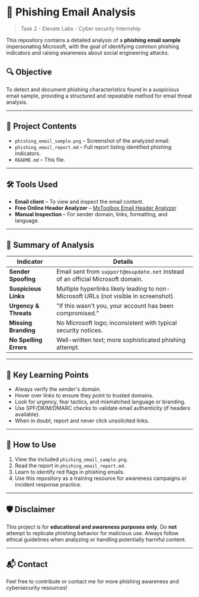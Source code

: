 # 📧 Phishing Email Analysis

> Task 2 - Elevate Labs - Cyber security Internship

This repository contains a detailed analysis of a **phishing email sample** impersonating Microsoft, with the goal of identifying common phishing indicators and raising awareness about social engineering attacks.

## 🔍 Objective

To detect and document phishing characteristics found in a suspicious email sample, providing a structured and repeatable method for email threat analysis.

---

## 📁 Project Contents

- `phishing_email_sample.png` – Screenshot of the analyzed email.
- `phishing_email_report.md` – Full report listing identified phishing indicators.
- `README.md` – This file.

---

## 🛠️ Tools Used

- **Email client** – To view and inspect the email content.
- **Free Online Header Analyzer** – [MxToolbox Email Header Analyzer](https://mxtoolbox.com/EmailHeaders.aspx)
- **Manual Inspection** – For sender domain, links, formatting, and language.

---

## 📝 Summary of Analysis

| Indicator                | Details                                                                 |
|--------------------------|-------------------------------------------------------------------------|
| **Sender Spoofing**      | Email sent from `support@msupdate.net` instead of an official Microsoft domain. |
| **Suspicious Links**     | Multiple hyperlinks likely leading to non-Microsoft URLs (not visible in screenshot). |
| **Urgency & Threats**    | "If this wasn't you, your account has been compromised."                |
| **Missing Branding**     | No Microsoft logo; inconsistent with typical security notices.          |
| **No Spelling Errors**   | Well-written text; more sophisticated phishing attempt.                 |

---

## 🧠 Key Learning Points

- Always verify the sender's domain.
- Hover over links to ensure they point to trusted domains.
- Look for urgency, fear tactics, and mismatched language or branding.
- Use SPF/DKIM/DMARC checks to validate email authenticity (if headers available).
- When in doubt, report and never click unsolicited links.

---

## 📎 How to Use

1. View the included `phishing_email_sample.png`.
2. Read the report in `phishing_email_report.md`.
3. Learn to identify red flags in phishing emails.
4. Use this repository as a training resource for awareness campaigns or incident response practice.

---

## 🛡️ Disclaimer

This project is for **educational and awareness purposes only**. Do **not** attempt to replicate phishing behavior for malicious use. Always follow ethical guidelines when analyzing or handling potentially harmful content.

---

## 📬 Contact

Feel free to contribute or contact me for more phishing awareness and cybersecurity resources!

